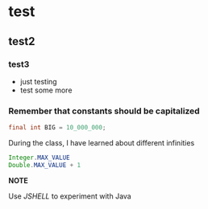 # test
## test2
### test3
* just testing
* test some more

### Remember that constants should be capitalized
```java
final int BIG = 10_000_000;
```

During the class, I have learned about different infinities
```java
Integer.MAX_VALUE
Double.MAX_VALUE + 1
```
**NOTE**

Use *JSHELL* to experiment with Java
